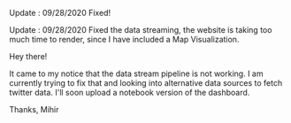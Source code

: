 Update : 09/28/2020 
Fixed!

Update : 09/28/2020
Fixed the data streaming, the website is taking too much time to render, since I have included a Map Visualization. 

Hey there!

It came to my notice that the data stream pipeline is not working.
I am currently trying to fix that and looking into alternative data sources to fetch twitter data.
I'll soon upload a notebook version of the dashboard.

Thanks,
Mihir
